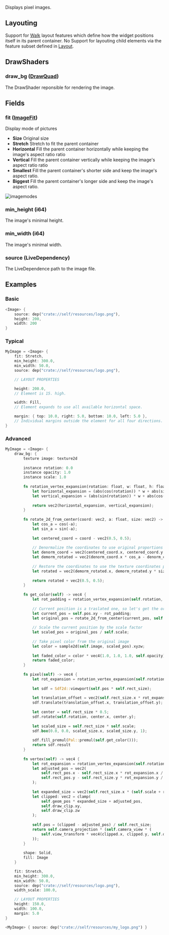 Displays pixel images.
## Layouting
Support for [Walk](Walk.md) layout features which define how the widget positions itself in its parent container.
No Support for layouting child elements via the feature subset defined in [Layout](Layout.md).

## DrawShaders
### draw_bg ([DrawQuad](DrawQuad.md))
The DrawShader reponsible for rendering the image.

## Fields
### fit ([ImageFit](ImageFit.md))

Display mode of pictures
* **Size**
  Original size
* **Stretch**
  Stretch to fit the parent container
* **Horizontal**
  Fill the parent container horizontally while keeping the image's aspect ratio ratio
* **Vertical**
  Fill the parent container vertically while keeping the image's aspect ratio ratio
* **Smallest**
  Fill the parent container's shorter side and keep the image's aspect ratio.
* **Biggest**
  Fill the parent container's longer side and keep the image's aspect ratio.

![imagemodes](image_modes.png)
### min_height (i64)
The image's minimal height.
### min_width (i64)
The image's minimal width.
### source (LiveDependency)
The LiveDependence path to the image file.

## Examples
### Basic
```rust
<Image> {
	source: dep("crate://self/resources/logo.png"),
	height: 200,
	width: 200
}
```

### Typical
```rust
MyImage = <Image> {
	fit: Stretch,
	min_height: 300.0,
	min_width: 50.0,
	source: dep("crate://self/resources/logo.png"),

	// LAYOUT PROPERTIES

	height: 200.0,
	// Element is 15. high.

	width: Fill,
	// Element expands to use all available horizontal space.

	margin: { top: 10.0, right: 5.0, bottom: 10.0, left: 5.0 },
	// Individual margins outside the element for all four directions.
}
```

### Advanced
```rust
MyImage = <Image> {
	draw_bg: {
		texture image: texture2d
		
		instance rotation: 0.0
		instance opacity: 1.0
		instance scale: 1.0
		
		fn rotation_vertex_expansion(rotation: float, w: float, h: float) -> vec2 {
			let horizontal_expansion = (abs(cos(rotation)) * w + abs(sin(rotation)) * h) / w - 1.0;
			let vertical_expansion = (abs(sin(rotation)) * w + abs(cos(rotation)) * h) / h - 1.0;
			
			return vec2(horizontal_expansion, vertical_expansion);
		}
		
		fn rotate_2d_from_center(coord: vec2, a: float, size: vec2) -> vec2 {
			let cos_a = cos(-a);
			let sin_a = sin(-a);
			
			let centered_coord = coord - vec2(0.5, 0.5);
			
			// Denormalize the coordinates to use original proportions (between height and width)
			let denorm_coord = vec2(centered_coord.x, centered_coord.y * size.y / size.x);
			let demorm_rotated = vec2(denorm_coord.x * cos_a - denorm_coord.y * sin_a, denorm_coord.x * sin_a + denorm_coord.y * cos_a);
			
			// Restore the coordinates to use the texture coordinates proportions (between 0 and 1 in both axis)
			let rotated = vec2(demorm_rotated.x, demorm_rotated.y * size.x / size.y);
			
			return rotated + vec2(0.5, 0.5);
		}
		
		fn get_color(self) -> vec4 {
			let rot_padding = rotation_vertex_expansion(self.rotation, self.rect_size.x, self.rect_size.y) / 2.0;
			
			// Current position is a traslated one, so let's get the original position
			let current_pos = self.pos.xy - rot_padding;
			let original_pos = rotate_2d_from_center(current_pos, self.rotation, self.rect_size);
			
			// Scale the current position by the scale factor
			let scaled_pos = original_pos / self.scale;
			
			// Take pixel color from the original image
			let color = sample2d(self.image, scaled_pos).xyzw;
			
			let faded_color = color * vec4(1.0, 1.0, 1.0, self.opacity);
			return faded_color;
		}
		
		fn pixel(self) -> vec4 {
			let rot_expansion = rotation_vertex_expansion(self.rotation, self.rect_size.x, self.rect_size.y);
			
			let sdf = Sdf2d::viewport(self.pos * self.rect_size);
			
			let translation_offset = vec2(self.rect_size.x * rot_expansion.x / 2.0, self.rect_size.y * self.scale * rot_expansion.y / 2.0);
			sdf.translate(translation_offset.x, translation_offset.y);
			
			let center = self.rect_size * 0.5;
			sdf.rotate(self.rotation, center.x, center.y);
			
			let scaled_size = self.rect_size * self.scale;
			sdf.box(0.0, 0.0, scaled_size.x, scaled_size.y, 1);
			
			sdf.fill_premul(Pal::premul(self.get_color()));
			return sdf.result
		}
		
		fn vertex(self) -> vec4 {
			let rot_expansion = rotation_vertex_expansion(self.rotation, self.rect_size.x, self.rect_size.y);
			let adjusted_pos = vec2(
				self.rect_pos.x - self.rect_size.x * rot_expansion.x / 2.0,
				self.rect_pos.y - self.rect_size.y * rot_expansion.y / 2.0
			);
			
			let expanded_size = vec2(self.rect_size.x * (self.scale + rot_expansion.x), self.rect_size.y * (self.scale + rot_expansion.y));
			let clipped: vec2 = clamp(
				self.geom_pos * expanded_size + adjusted_pos,
				self.draw_clip.xy,
				self.draw_clip.zw
			);
			
			self.pos = (clipped - adjusted_pos) / self.rect_size;
			return self.camera_projection * (self.camera_view * (
				self.view_transform * vec4(clipped.x, clipped.y, self.draw_depth + self.draw_zbias, 1.)
			));
		}
		
		shape: Solid,
		fill: Image
	}

	fit: Stretch,
	min_height: 300.0,
	min_width: 50.0,
	source: dep("crate://self/resources/logo.png"),
	width_scale: 100.0,

	// LAYOUT PROPERTIES
	height: 150.0,
	width: 100.0,
	margin: 5.0
}

<MyImage> { source: dep("crate://self/resources/my_logo.png") }
```


